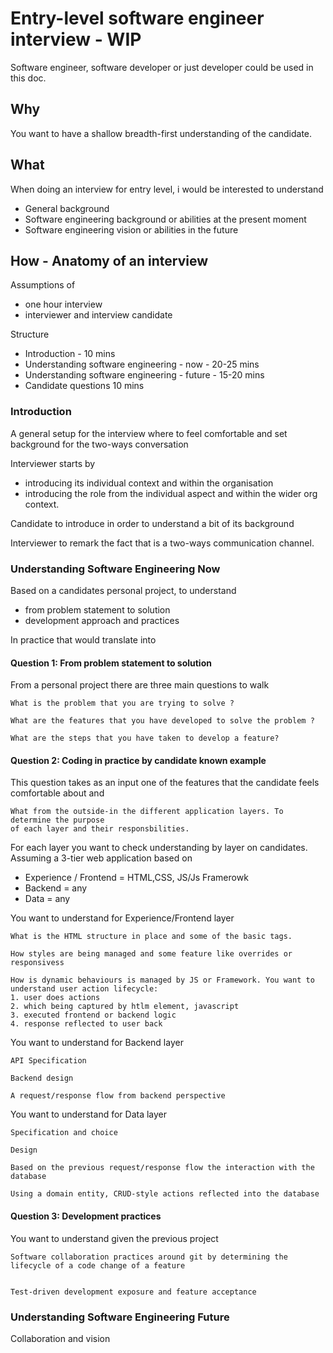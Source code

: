 # Entry-level software engineer interview - WIP

Software engineer, software developer or just developer could be used in this doc. 

## Why

You want to have a shallow breadth-first understanding of the candidate.

## What

When doing an interview for entry level, i would be interested
to understand

- General background
- Software engineering background or abilities at the present moment
- Software engineering vision or abilities in the future 

## How - Anatomy of an interview

Assumptions of

- one hour interview
- interviewer and interview candidate

Structure 

- Introduction - 10 mins 
- Understanding software engineering - now - 20-25 mins
- Understanding software engineering - future - 15-20 mins
- Candidate questions 10 mins

### Introduction

A general setup for the interview where to feel comfortable and set background for the two-ways conversation

Interviewer starts by

- introducing its individual context and within the organisation
- introducing the role from the individual aspect and within the wider org context. 

Candidate to introduce in order to understand a bit of its background 

Interviewer to remark the fact that is a two-ways communication channel. 

### Understanding Software Engineering Now

Based on a candidates personal project, to understand  
- from problem statement to solution 
- development approach and practices  

In practice that would translate into 

#### Question 1: From problem statement to solution

From a personal project there are three main questions to walk 

```
What is the problem that you are trying to solve ?
```

```
What are the features that you have developed to solve the problem ?
```

```
What are the steps that you have taken to develop a feature?
```


#### Question 2: Coding in practice by candidate known example

This question takes as an input one of the features that the candidate 
feels comfortable about and 

```
What from the outside-in the different application layers. To determine the purpose 
of each layer and their responsbilities. 
```

For each layer you want to check understanding by layer on candidates. Assuming a 3-tier web application based on

- Experience / Frontend = HTML,CSS, JS/Js Framerowk
- Backend = any 
- Data = any

  
You want to understand for Experience/Frontend layer 

```
What is the HTML structure in place and some of the basic tags.
```

```
How styles are being managed and some feature like overrides or responsivess 
```

```
How is dynamic behaviours is managed by JS or Framework. You want to understand user action lifecycle:
1. user does actions 
2. which being captured by htlm element, javascript
3. executed frontend or backend logic
4. response reflected to user back 
```

You want to understand for Backend layer

```
API Specification 
```

```
Backend design  
```

```
A request/response flow from backend perspective  
```

You want to understand for Data layer

```
Specification and choice 
```

```
Design 
```

```
Based on the previous request/response flow the interaction with the database 
```

```
Using a domain entity, CRUD-style actions reflected into the database 
```

#### Question 3: Development practices


You want to understand given the previous project 

```
Software collaboration practices around git by determining the lifecycle of a code change of a feature
 
```

```
Test-driven development exposure and feature acceptance 
```



### Understanding Software Engineering Future

Collaboration and vision 







